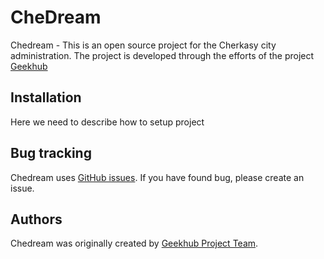 CheDream
========

Chedream - This is an open source project for the Cherkasy city administration.
The project is developed through the efforts of the project [Geekhub][1]

Installation
------------

Here we need to describe how to setup project

Bug tracking
------------

Chedream uses [GitHub issues](https://github.com/geekhub-php/CheDream3/issues).
If you have found bug, please create an issue.

Authors
-------

Chedream was originally created by [Geekhub Project Team](http://geekhub.ck.ua).

[1]:  http://geekhub.ck.ua/
